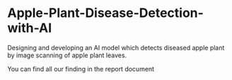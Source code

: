# Apple-Plant-Disease-Detection-with-AI
Designing and developing an AI model which detects diseased apple plant by image scanning of apple plant leaves. 


You can find all our finding in the report document
